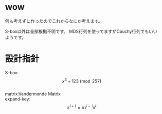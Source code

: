 # wow
何も考えずに作ったのでこれからなにか考えます。

S-box以外は全部根拠不明です。
MDS行列を使ってますがCauchy行列でもいいようです。

# 設計指針
S-box:$$x^3+123 \pmod 257$$  
matrix:Vandermonde Matrix  
expand-key:$$k^{i+1}=\pi\tau^{i-1}\pi^i$$
